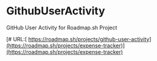 # GithubUserActivity
GitHub User Activity for Roadmap.sh Project

[# URL:[ https://roadmap.sh/projects/github-user-activity](https://roadmap.sh/projects/expense-tracker)](https://roadmap.sh/projects/expense-tracker)
